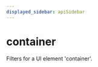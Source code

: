 ```yaml
---
displayed_sidebar: apiSidebar
---
```

# container

<span class="theme-doc-version-badge badge badge--secondary"></span>

Filters for a UI element 'container'.

